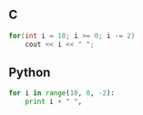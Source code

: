 ## C
```c++
for(int i = 10; i >= 0; i -= 2)
    cout << i << " ";
```
## Python
```python
for i in range(10, 0, -2):
    print i + " ",
```
